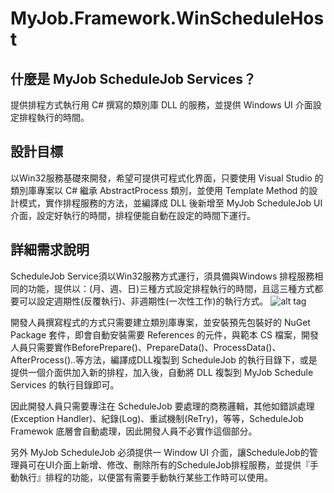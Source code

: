 # MyJob.Framework.WinScheduleHost

## 什麼是 MyJob ScheduleJob Services？
提供排程方式執行用 C# 撰寫的類別庫 DLL 的服務，並提供 Windows UI 介面設定排程執行的時間。

## 設計目標
以Win32服務基礎來開發，希望可提供可程式化界面，只要使用 Visual Studio 的類別庫專案以 C# 繼承 AbstractProcess 類別，並使用 Template Method 的設計模式，實作排程服務的方法，並編譯成 DLL 後新增至 MyJob ScheduleJob UI介面，設定好執行的時間，排程便能自動在設定的時間下運行。

## 詳細需求說明
ScheduleJob Service須以Win32服務方式運行，須具備與Windows 排程服務相同的功能，提供以：(月、週、日)三種方式設定排程執行的時間，且這三種方式都要可以設定週期性(反覆執行)、非週期性(一次性工作)的執行方式。
![alt tag](http://i.imgur.com/twuFqWR.jpg)

開發人員撰寫程式的方式只需要建立類別庫專案，並安裝預先包裝好的 NuGet Package 套件，即會自動安裝需要 References 的元件，與範本 CS 檔案，開發人員只需要實作BeforePrepare()、PrepareData()、ProcessData()、AfterProcess()..等方法，編譯成DLL複製到 ScheduleJob 的執行目錄下，或是提供一個介面供加入新的排程，加入後，自動將 DLL 複製到 MyJob Schedule Services 的執行目錄即可。

因此開發人員只需要專注在 ScheduleJob 要處理的商務邏輯，其他如錯誤處理 (Exception Handler)、紀錄(Log)、重試機制(ReTry)，等等，ScheduleJob Framewok 底層會自動處理，因此開發人員不必實作這個部分。

另外 MyJob ScheduleJob 必須提供一 Window UI 介面，讓ScheduleJob的管理員可在UI介面上新增、修改、刪除所有的ScheduleJob排程服務，並提供『手動執行』排程的功能，以便當有需要手動執行某些工作時可以使用。


